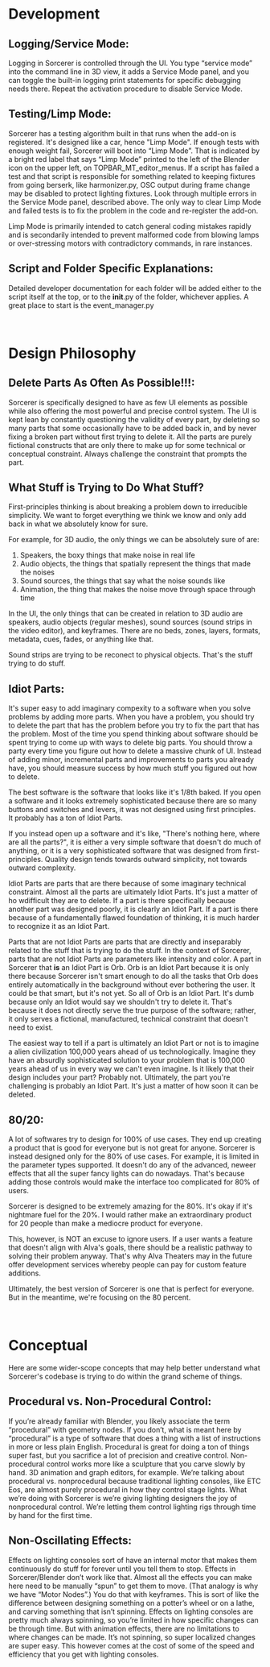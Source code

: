 Development
=============

Logging/Service Mode:
---------------------
Logging in Sorcerer is controlled through the UI. You type “service mode” into the command line in 3D view, it adds a Service Mode panel, and you can toggle the built-in logging print statements for specific debugging needs there. Repeat the activation procedure to disable Service Mode.


Testing/Limp Mode:
------------------
Sorcerer has a testing algorithm built in that runs when the add-on is registered. It's designed like a car, hence "Limp Mode". If enough tests with enough weight fail, Sorcerer will boot into “Limp Mode”. That is indicated by a bright red label that says “Limp Mode” printed to the left of the Blender icon on the upper left, on TOPBAR_MT_editor_menus. If a script has failed a test and that script is responsible for something related to keeping fixtures from going berserk, like harmonizer.py, OSC output during frame change may be disabled to protect lighting fixtures. Look through multiple errors in the Service Mode panel, described above. The only way to clear Limp Mode and failed tests is to fix the problem in the code and re-register the add-on. 

Limp Mode is primarily intended to catch general coding mistakes rapidly and is secondarily intended to prevent malformed code from blowing lamps or over-stressing motors with contradictory commands, in rare instances.


Script and Folder Specific Explanations:
----------------------------------------
Detailed developer documentation for each folder will be added either to the script itself at the top, or to the __init__.py of the folder, whichever applies. A great place to start is the event_manager.py


<br>

Design Philosophy
=================

Delete Parts As Often As Possible!!!:
------------------------------------
Sorcerer is specifically designed to have as few UI elements as possible while also offering the most powerful and precise control system. The UI is kept lean by constantly questioning the validity of every part, by deleting so many parts that some occasionally have to be added back in, and by never fixing a broken part without first trying to delete it. All the parts are purely fictional constructs that are only there to make up for some technical or conceptual constraint. Always challenge the constraint that prompts the part.


What Stuff is Trying to Do What Stuff?
---------------------------------------
First-principles thinking is about breaking a problem down to irreducible simplicity. We want
to forget everything we think we know and only add back in what we absolutely know for sure. 

For example, for 3D audio, the only things we can be absolutely sure of are:
   1. Speakers, the boxy things that make noise in real life
   2. Audio objects, the things that spatially represent the things that made the noises
   3. Sound sources, the things that say what the noise sounds like
   4. Animation, the thing that makes the noise move through space through time

In the UI, the only things that can be created in relation to 3D audio are speakers, audio objects (regular meshes), sound sources (sound strips in the video editor), and keyframes. There are no beds, zones, layers, formats, metadata, cues, fades, or anything like that.

Sound strips are trying to be reconect to physical objects. That's the stuff trying to do stuff.


Idiot Parts:
------------
It's super easy to add imaginary compexity to a software when you solve problems by adding more parts. When you have a problem, you should try to delete the part that has the problem before you try to fix the part that has the problem. Most of the time you spend thinking about software should be spent trying to come up with ways to delete big parts. You should throw a party every time you figure out how to delete a massive chunk of UI. Instead of adding minor, incremental parts and improvements to parts you already have, you should measure success by how much stuff you figured out how to delete.

The best software is the software that looks like it's 1/8th baked. If you open a software and it looks extremely sophisticated because there are so many buttons and switches and levers, it was not designed using first principles. It probably has a ton of Idiot Parts. 

If you instead open up a software and it's like, "There's nothing here, where are all the parts?", it is either a very simple software that doesn't do much of anything, or it is a very sophisticated software that was designed from first-principles. Quality design tends towards outward simplicity, not towards outward complexity.

Idiot Parts are parts that are there because of some imaginary technical constraint. Almost all the parts are ultimately Idiot Parts. It's just a matter of ho wdifficult they are to delete. If a part is there specifically because another part was designed poorly, it is clearly an Idiot Part. If a part is there because of a fundamentally flawed foundation of thinking, it is much harder to recognize it as an Idiot Part. 

Parts that are not Idiot Parts are parts that are directly and inseparably related to the stuff that is trying to do the stuff. In the context of Sorcerer, parts that are not Idiot Parts are parameters like intensity and color. A part in Sorcerer that **is** an Idiot Part is Orb. Orb is an Idiot Part because it is only there because Sorcerer isn't smart enough to do all the tasks that Orb does entirely automatically in the background without ever bothering the user. It could be that smart, but it's not yet. So all of Orb is an Idiot Part. It's dumb because only an Idiot would say we shouldn't try to delete it. That's because it does not directly serve the true purpose of the software; rather, it only serves a fictional, manufactured, technical constraint that doesn't need to exist.

The easiest way to tell if a part is ultimately an Idiot Part or not is to imagine a alien civilization 100,000 years ahead of us technologically. Imagine they have an absurdly sophisticated solution to your problem that is 100,000 years ahead of us in every way we can't even imagine. Is it likely that their design includes your part? Probably not. Ultimately, the part you're challenging is probably an Idiot Part. It's just a matter of how soon it can be deleted.


80/20:
------
A lot of softwares try to design for 100% of use cases. They end up creating a product that is good for everyone but is not great for anyone. Sorcerer is instead designed only for the 80% of use cases. For example, it is limited in the parameter types supported. It doesn't do any of the advanced, neweer effects that all the super fancy lights can do nowadays. That's because adding those controls would make the interface too complicated for 80% of users.

Sorcerer is designed to be extremely amazing for the 80%. It's okay if it's nightmare fuel for the 20%.
I would rather make an extraordinary product for 20 people than make a mediocre product for everyone.

This, however, is NOT an excuse to ignore users. If a user wants a feature that doesn't align with Alva's goals, there should be a realistic pathway to solving their problem anyway. That's why Alva Theaters may in the future offer development services whereby people can pay for custom feature additions.

Ultimately, the best version of Sorcerer is one that is perfect for everyone. But in the meantime, we're focusing on the 80 percent.

<br>

Conceptual
==========
Here are some wider-scope concepts that may help better understand what Sorcerer's codebase is trying to do within the grand scheme of things.


Procedural vs. Non-Procedural Control:
--------------------------------------
If you’re already familiar with Blender, you likely associate the term “procedural” with geometry nodes. If you don’t, what is meant here by “procedural” is a type of software that does a thing with a list of instructions in more or less plain English. Procedural is great for doing a ton of things super fast, but you sacrifice a lot of precision and creative control. Non-procedural control works more like a sculpture that you carve slowly by hand. 3D animation and graph editors, for example. We’re talking about procedural vs. nonprocedural because traditional lighting consoles, like ETC Eos, are almost purely procedural in how they control stage lights. What we’re doing with Sorcerer is we’re giving lighting designers the joy of nonprocedural control. We’re letting them control lighting rigs through time by hand for the first time.


Non-Oscillating Effects:
------------------------
Effects on lighting consoles sort of have an internal motor that makes them continuously do stuff for forever until you tell them to stop. Effects in Sorcerer/Blender don’t work like that. Almost all the effects you can make here need to be manually “spun” to get them to move. (That analogy is why we have “Motor Nodes”.) You do that with keyframes. This is sort of like the difference between designing something on a potter’s wheel or on a lathe, and carving something that isn’t spinning. Effects on lighting consoles are pretty much always spinning, so you’re limited in how specific changes can be through time. But with animation effects, there are no limitations to where changes can be made. It’s not spinning, so super localized changes are super easy. This however comes at the cost of some of the speed and efficiency that you get with lighting consoles. 